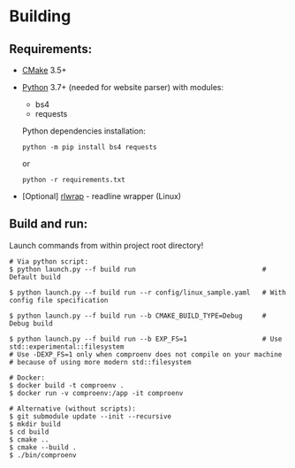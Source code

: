 # Building

## Requirements:
- [CMake](https://cmake.org/download/) 3.5+
- [Python](https://www.python.org/downloads/) 3.7+ (needed for website parser)
  with modules:
  - bs4
  - requests

  Python dependencies installation:
  ```console
  python -m pip install bs4 requests
  ```
  or
  ```console
  python -r requirements.txt
  ```
- [Optional] [rlwrap](https://github.com/hanslub42/rlwrap) - readline wrapper (Linux)

## Build and run:

Launch commands from within project root directory!

```console
# Via python script:
$ python launch.py --f build run                                # Default build

$ python launch.py --f build run --r config/linux_sample.yaml   # With config file specification

$ python launch.py --f build run --b CMAKE_BUILD_TYPE=Debug     # Debug build

$ python launch.py --f build run --b EXP_FS=1                   # Use std::experimental::filesystem
# Use -DEXP_FS=1 only when comproenv does not compile on your machine
# because of using more modern std::filesystem

# Docker:
$ docker build -t comproenv .
$ docker run -v comproenv:/app -it comproenv

# Alternative (without scripts):
$ git submodule update --init --recursive
$ mkdir build
$ cd build
$ cmake ..
$ cmake --build .
$ ./bin/comproenv
```
